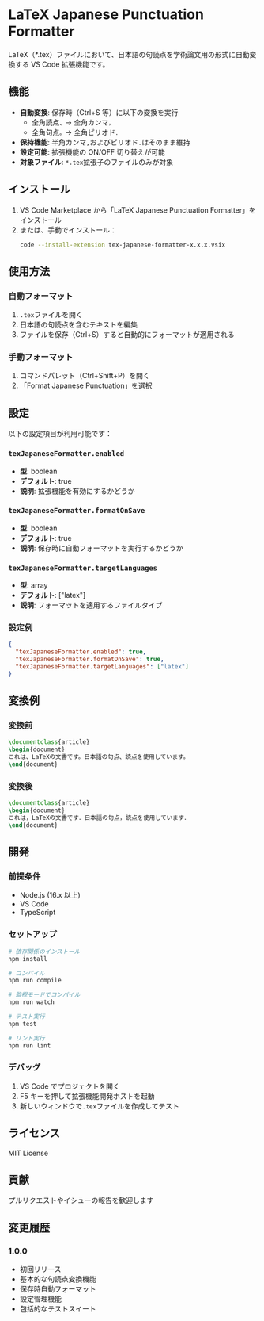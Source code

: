 # LaTeX Japanese Punctuation Formatter

LaTeX（\*.tex）ファイルにおいて、日本語の句読点を学術論文用の形式に自動変換する VS Code 拡張機能です。

## 機能

- **自動変換**: 保存時（Ctrl+S 等）に以下の変換を実行
  - 全角読点`、`→ 全角カンマ`，`
  - 全角句点`。`→ 全角ピリオド`．`
- **保持機能**: 半角カンマ`,`およびピリオド`.`はそのまま維持
- **設定可能**: 拡張機能の ON/OFF 切り替えが可能
- **対象ファイル**: `*.tex`拡張子のファイルのみが対象

## インストール

1. VS Code Marketplace から「LaTeX Japanese Punctuation Formatter」をインストール
2. または、手動でインストール：
   ```bash
   code --install-extension tex-japanese-formatter-x.x.x.vsix
   ```

## 使用方法

### 自動フォーマット

1. `.tex`ファイルを開く
2. 日本語の句読点を含むテキストを編集
3. ファイルを保存（Ctrl+S）すると自動的にフォーマットが適用される

### 手動フォーマット

1. コマンドパレット（Ctrl+Shift+P）を開く
2. 「Format Japanese Punctuation」を選択

## 設定

以下の設定項目が利用可能です：

### `texJapaneseFormatter.enabled`

- **型**: boolean
- **デフォルト**: true
- **説明**: 拡張機能を有効にするかどうか

### `texJapaneseFormatter.formatOnSave`

- **型**: boolean
- **デフォルト**: true
- **説明**: 保存時に自動フォーマットを実行するかどうか

### `texJapaneseFormatter.targetLanguages`

- **型**: array
- **デフォルト**: ["latex"]
- **説明**: フォーマットを適用するファイルタイプ

### 設定例

```json
{
  "texJapaneseFormatter.enabled": true,
  "texJapaneseFormatter.formatOnSave": true,
  "texJapaneseFormatter.targetLanguages": ["latex"]
}
```

## 変換例

### 変換前

```latex
\documentclass{article}
\begin{document}
これは、LaTeXの文書です。日本語の句点、読点を使用しています。
\end{document}
```

### 変換後

```latex
\documentclass{article}
\begin{document}
これは，LaTeXの文書です．日本語の句点，読点を使用しています．
\end{document}
```

## 開発

### 前提条件

- Node.js (16.x 以上)
- VS Code
- TypeScript

### セットアップ

```bash
# 依存関係のインストール
npm install

# コンパイル
npm run compile

# 監視モードでコンパイル
npm run watch

# テスト実行
npm test

# リント実行
npm run lint
```

### デバッグ

1. VS Code でプロジェクトを開く
2. F5 キーを押して拡張機能開発ホストを起動
3. 新しいウィンドウで`.tex`ファイルを作成してテスト

## ライセンス

MIT License

## 貢献

プルリクエストやイシューの報告を歓迎します

## 変更履歴

### 1.0.0

- 初回リリース
- 基本的な句読点変換機能
- 保存時自動フォーマット
- 設定管理機能
- 包括的なテストスイート

